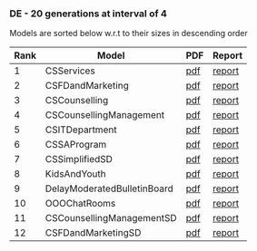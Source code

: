 ### DE - 20 generations at interval of 4

Models are sorted below w.r.t to their sizes in descending order


| Rank | Model | PDF |Report |
|------|-------|-----|-------|
| 1|CSServices| [pdf](../../../GMRepo/pdfs/CSServices.pdf)|[report](CSServices.md)|
| 2|CSFDandMarketing| [pdf](../../../GMRepo/pdfs/CSFDandMarketing.pdf)|[report](CSFDandMarketing.md)|
| 3|CSCounselling| [pdf](../../../GMRepo/pdfs/CSCounselling.pdf)|[report](CSCounselling.md)|
| 4|CSCounsellingManagement| [pdf](../../../GMRepo/pdfs/CSCounsellingManagement.pdf)|[report](CSCounsellingManagement.md)|
| 5|CSITDepartment| [pdf](../../../GMRepo/pdfs/CSITDepartment.pdf)|[report](CSITDepartment.md)|
| 6|CSSAProgram| [pdf](../../../GMRepo/pdfs/CSSAProgram.pdf)|[report](CSSAProgram.md)|
| 7|CSSimplifiedSD| [pdf](../../../GMRepo/pdfs/CSSimplifiedSD.pdf)|[report](CSSimplified.md)|
| 8|KidsAndYouth| [pdf](../../../GMRepo/pdfs/KidsAndYouth.pdf)|[report](KidsAndYouth.md)|
| 9|DelayModeratedBulletinBoard| [pdf](../../../GMRepo/pdfs/DelayModeratedBulletinBoard.pdf)| [report](DelayModeratedBulletinBoard.md)|
| 10|OOOChatRooms| [pdf](../../../GMRepo/pdfs/OOOChatRooms.pdf)|[report](OOOChatRooms.md)|
| 11|CSCounsellingManagementSD| [pdf](../../../GMRepo/pdfs/CSCounsellingManagementSD.pdf)| [report](CSCounsellingManagementSD.md)|
| 12|CSFDandMarketingSD| [pdf](../../../GMRepo/pdfs/CSFDandMarketingSD.pdf)|[report](CSFDandMarketingSD.md)|
